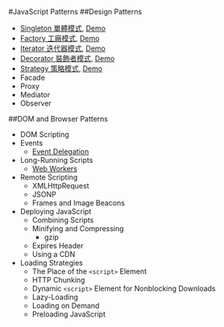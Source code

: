 #JavaScript Patterns
##Design Patterns
- [Singleton 單體模式](singleton/singleton.md), [Demo](singleton/singleton.html)
- [Factory 工廠模式](factory/factory.md), [Demo](factory/factory.html)
- [Iterator 迭代器模式](iterator/iterator.md), [Demo](iterator/iterator.html)
- [Decorator 裝飾者模式](decorator/decorator.md), [Demo](decorator/decorators.html)
- [Strategy 策略模式](strategy/strategy.md), [Demo](decorator/strategy.html)
- Facade
- Proxy
- Mediator
- Observer

##DOM and Browser Patterns
- DOM Scripting
- Events
	- [Event Delegation](dom_and_browser_patterns/event_delegation/event_delegation.md)
- Long-Running Scripts
	- [Web Workers](web_workers/web_workers.md)
- Remote Scripting
	- XMLHttpRequest 
	- JSONP
	- Frames and Image Beacons
- Deploying JavaScript
	- Combining Scripts
	- Minifying and Compressing
		- gzip 
	- Expires Header
	- Using a CDN 
- Loading Strategies
	- The Place of the `<script>` Element
	- HTTP Chunking
	- Dynamic `<script>` Element for Nonblocking Downloads
	- Lazy-Loading
	- Loading on Demand
	- Preloading JavaScript
